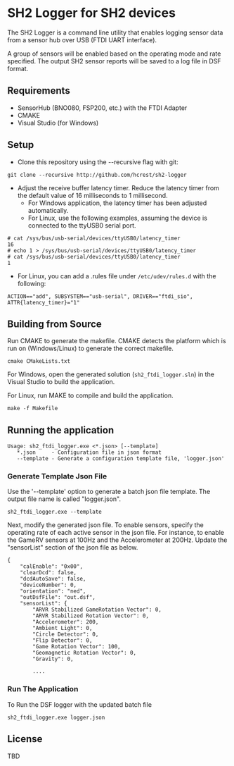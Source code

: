 # SH2 Logger for SH2 devices

The SH2 Logger is a command line utility that enables logging sensor data from a sensor hub over USB (FTDI UART interface).

A group of sensors will be enabled based on the operating mode and rate specified. 
The output SH2 sensor reports will be saved to a log file in DSF format.

## Requirements

* SensorHub (BNO080, FSP200, etc.) with the FTDI Adapter 
* CMAKE 
* Visual Studio (for Windows) 

## Setup

* Clone this repository using the --recursive flag with git:
```
git clone --recursive http://github.com/hcrest/sh2-logger
```

* Adjust the receive buffer latency timer. Reduce the latency timer from the default value of 16 milliseconds to 1 millisecond. 
  * For Windows application, the latency timer has been adjusted automatically. 
  * For Linux, use the following examples, assuming the device is connected to the ttyUSB0 serial port.
```
# cat /sys/bus/usb-serial/devices/ttyUSB0/latency_timer
16
# echo 1 > /sys/bus/usb-serial/devices/ttyUSB0/latency_timer
# cat /sys/bus/usb-serial/devices/ttyUSB0/latency_timer
1
```
  * For Linux, you can add a .rules file under `/etc/udev/rules.d` with
    the following: 
```
ACTION=="add", SUBSYSTEM=="usb-serial", DRIVER=="ftdi_sio", ATTR{latency_timer}="1"
```

## Building from Source

Run CMAKE to generate the makefile. CMAKE detects the platform which is run on (Windows/Linux) to generate the correct makefile.
```
cmake CMakeLists.txt
```

For Windows, open the generated solution (`sh2_ftdi_logger.sln`) in the Visual Studio to build the application.

For Linux, run MAKE to compile and build the application.
```
make -f Makefile
```

## Running the application
```
Usage: sh2_ftdi_logger.exe <*.json> [--template]
   *.json     - Configuration file in json format
   --template - Generate a configuration template file, 'logger.json'
```

### Generate Template Json File
Use the '--template' option to generate a batch json file template. The output file name is called "logger.json".
```
sh2_ftdi_logger.exe --template
```

Next, modify the generated json file. To enable sensors, specify the operating rate of each active sensor in the json file. 
For instance, to enable the GameRV sensors at 100Hz and the Accelerometer at 200Hz. Update the "sensorList" section of the json file as below.
```
{
    "calEnable": "0x00",
    "clearDcd": false,
    "dcdAutoSave": false,
    "deviceNumber": 0,
    "orientation": "ned",
    "outDsfFile": "out.dsf",
    "sensorList": {
        "ARVR Stabilized GameRotation Vector": 0,
        "ARVR Stabilized Rotation Vector": 0,
        "Accelerometer": 200,
        "Ambient Light": 0,
        "Circle Detector": 0,
        "Flip Detector": 0,
        "Game Rotation Vector": 100,
        "Geomagnetic Rotation Vector": 0,
        "Gravity": 0,
		
		....
```

### Run The Application
To Run the DSF logger with the updated batch file
```
sh2_ftdi_logger.exe logger.json
```

## License

TBD
